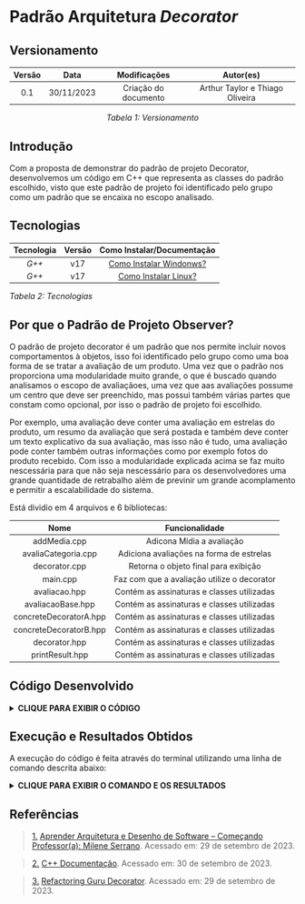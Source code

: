 ﻿# Padrão Arquitetura _Decorator_

## Versionamento

<center>

| **Versão** |  **Data**  |         **Modificações**         |         **Autor(es)**           |
| :--------: | :--------: | :------------------------------: | :-----------------------------: | 
|    0.1     | 30/11/2023 |       Criação do documento       | Arthur Taylor e Thiago Oliveira |


_Tabela 1: Versionamento_

</center>

## Introdução

Com a proposta de demonstrar do padrão de projeto Decorator, desenvolvemos um código em C++ que representa as classes do padrão escolhido, visto que este padrão de projeto foi identificado pelo grupo como um padrão que se encaixa no escopo analisado.

## Tecnologias

| **Tecnologia** | **Versão** |                                       **Como Instalar/Documentação**                                       |
| :------------: | :--------: | :--------------------------------------------------------------------------------------------------------: |
|     _G++_      |    v17     | [Como Instalar Windonws?](https://terminalroot.com.br/2022/12/como-instalar-gcc-gpp-mingw-no-windows.html) |
|     _G++_      |    v17     |                       [Como Instalar Linux?](https://pt.linux-console.net/?p=15650)                        |

_Tabela 2: Tecnologias_

## Por que o Padrão de Projeto Observer?

O padrão de projeto decorator é um padrão que nos permite incluir novos comportamentos à objetos, isso foi identificado pelo grupo como uma boa forma de se tratar a avaliação de um produto. Uma vez que o padrão nos proporciona uma modularidade muito grande, o que é buscado quando analisamos o escopo de avaliaçãoes, uma vez que aas avaliações possume um centro que deve ser preenchido, mas possui também várias partes que constam como opcional, por isso o padrão de projeto foi escolhido.

Por exemplo, uma avaliação deve conter uma avaliação em estrelas do produto, um resumo da avaliação que será postada e também deve conter um texto explicativo da sua avaliação, mas isso não é tudo, uma avaliação pode conter também outras informações como por exemplo fotos do produto recebido. Com isso a modularidade explicada acima se faz muito nescessária para que não seja nescessário para os desenvolvedores uma grande quantidade de retrabalho além de previnir um grande acomplamento e permitir a escalabilidade do sistema.

Está dividio em 4 arquivos e 6 bibliotecas:

| **Nome** |  **Funcionalidade**  |
| :---------------------------: | :-----------------------------------------: | 
|    addMedia.cpp               | Adicona Mídia a avaliação                   |
|    avaliaCategoria.cpp        | Adiciona avaliações na forma de estrelas    |
|    decorator.cpp              | Retorna o objeto final para exibição        |
|    main.cpp                   | Faz com que a avaliação utilize o decorator |
|    avaliacao.hpp              | Contém as assinaturas e classes utilizadas  |
|    avaliacaoBase.hpp          | Contém as assinaturas e classes utilizadas  |
|    concreteDecoratorA.hpp     | Contém as assinaturas e classes utilizadas  |
|    concreteDecoratorB.hpp     | Contém as assinaturas e classes utilizadas  |
|    decorator.hpp              | Contém as assinaturas e classes utilizadas  |
|    printResult.hpp            | Contém as assinaturas e classes utilizadas  |


## Código Desenvolvido

<details>
<summary> <strong> CLIQUE PARA EXIBIR O CÓDIGO </strong> </summary>

![Decorator_addMedia](../../../Assets/Decorator/addMedia.png)

_Figura 1: Código do addMedia.cpp_

![Decorator_avaliacao](../../../Assets/Decorator/avaliacao.png)

_Figura 2: Código do avaliacao.hpp_

![Decorator_avaliaCategoria](../../../Assets/Decorator/avaliaCategoria.png)

_Figura 3: Código do avaliaCategoria.cpp_

![Decorator_avaliacaoBase](../../../Assets/Decorator/avaliacaoBase.png)

_Figura 4: Código do avaliacaoBase.hpp_

![Decorator_concreteDecoratorA](../../../Assets/Decorator/concreteDecoratorA.png)

_Figura 5: Código do concreteDecoratorA.hpp_

![Decorator_concreteDecoratorB](../../../Assets/Decorator/concreteDecoratorB.png)

_Figura 6: Código do concreteDecoratorB.hpp_

![Decorator_decoradorCPP](../../../Assets/Decorator/decoradorCPP.png)

_Figura 7: Código do decorador.cpp_

![Decorator_decorador](../../../Assets/Decorator/decorador.png)

_Figura 8: Código do decorador.hpp_

![Decorator_main](../../../Assets/Decorator/main.png)

_Figura 9: Código do main.cpp_

![Decorator_printResult](../../../Assets/Decorator/printResult.png)

_Figura 10: Código do printResult.hpp_

</details>

## Execução e Resultados Obtidos

A execução do código é feita através do terminal utilizando uma linha de comando descrita abaixo:

<details>
<summary> <strong> CLIQUE PARA EXIBIR O COMANDO E OS RESULTADOS </strong> </summary>

![Executar](../../../Assets/Decorator/execucao-e-resultado.png)

_Figura 11: Comando para executar e resultados_

</details>

## Referências

> <a id="FTF1Ref" href="#FTF1">1.</a> [Aprender Arquitetura e Desenho de Software – Começando Professor(a): Milene Serrano](https://aprender3.unb.br/course/view.php?id=19535&section=1). Acessado em: 29 de setembro de 2023.

> <a id="FTF1Ref" href="#FTF1">2.</a> [C++ Documentação](https://cplusplus.com/). Acessado em: 30 de setembro de 2023.

> <a id="FTF1Ref" href="#FTF1">3.</a> [Refactoring Guru Decorator](https://refactoring.guru/design-patterns/decorator). Acessado em: 29 de setembro de 2023.
